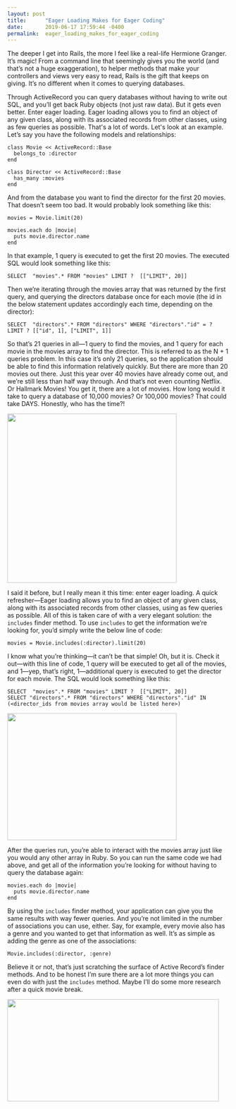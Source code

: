 ```yaml
---
layout: post
title:      "Eager Loading Makes for Eager Coding"
date:       2019-06-17 17:59:44 -0400
permalink:  eager_loading_makes_for_eager_coding
---
```



The deeper I get into Rails, the more I feel like a real-life Hermione Granger. It’s magic! From a command line that seemingly gives you the world (and that’s not a huge exaggeration), to helper methods that make your controllers and views very easy to read, Rails is the gift that keeps on giving. It’s no different when it comes to querying databases.

Through ActiveRecord you can query databases without having to write out SQL, and you’ll get back Ruby objects (not just raw data). But it gets even better. Enter eager loading. Eager loading allows you to find an object of any given class, along with its associated records from other classes, using as few queries as possible. That's a lot of words. Let's look at an example. Let’s say you have the following models and relationships:

```
class Movie << ActiveRecord::Base
  belongs_to :director
end
```

```
class Director << ActiveRecord::Base
  has_many :movies
end
```

And from the database you want to find the director for the first 20 movies. That doesn’t seem too bad. It would probably look something like this:

```
movies = Movie.limit(20)

movies.each do |movie|
  puts movie.director.name
end
```

In that example, 1 query is executed to get the first 20 movies. The executed SQL would look something like this:
```
SELECT  "movies".* FROM "movies" LIMIT ?  [["LIMIT", 20]]
```

Then we’re iterating through the movies array that was returned by the first query, and querying the directors database once for each movie (the id in the below statement updates accordingly each time, depending on the director):
```
SELECT  "directors".* FROM "directors" WHERE "directors"."id" = ? LIMIT ? [["id", 1], ["LIMIT", 1]]
```

So that’s 21 queries in all—1 query to find the movies, and 1 query for each movie in the movies array to find the director. This is referred to as the N + 1 queries problem. In this case it’s only 21 queries, so the application should be able to find this information relatively quickly. But there are more than 20 movies out there. Just this year over 40 movies have already come out, and we’re still less than half way through. And that’s not even counting Netflix. Or Hallmark Movies! You get it, there are a lot of movies. How long would it take to query a database of 10,000 movies? Or 100,000 movies? That could take DAYS. Honestly, who has the time?!

<img src="https://media.giphy.com/media/LQvEYZn2g6KQ5NWPdz/giphy.gif" width="384px" height="384px">

I said it before, but I really mean it this time: enter eager loading. A quick refresher—Eager loading allows you to find an object of any given class, along with its associated records from other classes, using as few queries as possible. All of this is taken care of with a very elegant solution: the `includes` finder method. To use `includes` to get the information we’re looking for, you’d simply write the below line of code:
```
movies = Movie.includes(:director).limit(20)
```

I know what you’re thinking—it can’t be that simple! Oh, but it is. Check it out—with this line of code, 1 query will be executed to get all of the movies, and 1—yep, that’s right, 1—additional query is executed to get the director for each movie. The SQL would look something like this:

```
SELECT  "movies".* FROM "movies" LIMIT ?  [["LIMIT", 20]]
SELECT "directors".* FROM "directors" WHERE "directors"."id" IN (<director_ids from movies array would be listed here>)
```

<img src="https://media.giphy.com/media/dQlgGuy4e2z8Rdk976/giphy.gif" width="384px" height="288px">

After the queries run, you’re able to interact with the movies array just like you would any other array in Ruby. So you can run the same code we had above, and get all of the information you’re looking for without having to query the database again:

```
movies.each do |movie|
  puts movie.director.name
end
```

By using the `includes` finder method, your application can give you the same results with way fewer queries. And you’re not limited in the number of associations you can use, either. Say, for example, every movie also has a genre and you wanted to get that information as well. It’s as simple as adding the genre as one of the associations:
```
Movie.includes(:director, :genre)
```

Believe it or not, that’s just scratching the surface of Active Record’s finder methods. And to be honest I’m sure there are a lot more things you can even do with just the `includes` method. Maybe I’ll do some more research after a quick movie break.

<img src="https://media.giphy.com/media/Bzebpz5rnyBb2/giphy.gif" width="480px" height="232px">
